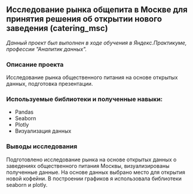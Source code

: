 ## Исследование рынка общепита в Москве для принятия решения об открытии нового заведения (catering_msc)
*Данный проект был выполнен в ходе обучения в Яндекс.Практикуме, профессии "Аналитик данных".*
### Описание проекта
Исследование рынка общественного питания на основе открытых данных, подготовка презентации.
### Используемые библиотеки и полученные навыки:
 - Pandas
 - Seaborn
 - Plotly
 - Визуализация данных
### Выводы исследования
Подготовлено исследование рынка на основе открытых данных о заведениях общественного питания Москвы, визуализированы полученные данные. На основе данных выбрано место для открытия новой кофейни. В построении графиков я использовала библиотеки seaborn и plotly.
